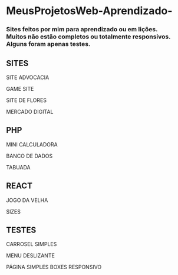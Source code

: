 # MeusProjetosWeb-Aprendizado-

### Sites feitos por mim para aprendizado ou em lições.<br> Muitos não estão completos ou totalmente responsivos. Alguns foram apenas testes.
  
## SITES
SITE ADVOCACIA

GAME SITE

SITE DE FLORES

MERCADO DIGITAL

## PHP
MINI CALCULADORA

BANCO DE DADOS

TABUADA

## REACT
JOGO DA VELHA

SIZES

## TESTES
CARROSEL SIMPLES

MENU DESLIZANTE

PÁGINA SIMPLES BOXES RESPONSIVO
